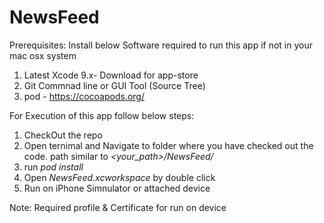 # NewsFeed

Prerequisites:
Install below Software required to run this app if not in your mac osx system
1. Latest Xcode 9.x- Download for app-store
2. Git Commnad line or GUI Tool (Source Tree)
3. pod - https://cocoapods.org/


For Execution of this app follow below steps:

1. CheckOut the repo
2. Open ternimal and Navigate to folder where you have checked out the code.
    path similar to _<your_path>/NewsFeed/_
3. run _pod install_
4. Open _NewsFeed.xcworkspace_ by double click
4. Run on iPhone Simnulator or attached device


Note:
Required profile & Certificate for run on device
